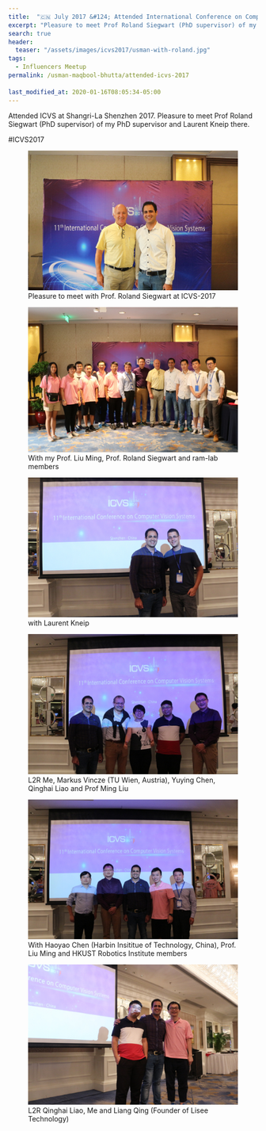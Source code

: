 ```yaml
---
title:  "🇨🇳 July 2017 &#124; Attended International Conference on Computer Vision Systems (ICVS) 2017"
excerpt: "Pleasure to meet Prof Roland Siegwart (PhD supervisor) of my PhD supervisor and Laurent Kneip at ICVS 2017"
search: true
header:
  teaser: "/assets/images/icvs2017/usman-with-roland.jpg"
tags: 
  - Influencers Meetup
permalink: /usman-maqbool-bhutta/attended-icvs-2017

last_modified_at: 2020-01-16T08:05:34-05:00
---
```

Attended ICVS at Shangri-La Shenzhen 2017. Pleasure to meet Prof Roland Siegwart (PhD supervisor) of my PhD supervisor and Laurent Kneip there.

#ICVS2017
<figure>
    <a href="/assets/images/icvs2017/usman-with-roland.jpg"><img src="/assets/images/icvs2017/usman-with-roland.jpg"></a>
    <figcaption>Pleasure to meet with Prof. Roland Siegwart at ICVS-2017</figcaption>
</figure>

<figure>
    <a href="/assets/images/icvs2017/060-IMG_1549.JPG"><img src="/assets/images/icvs2017/060-IMG_1549.JPG"></a>
    <figcaption>With my Prof. Liu Ming, Prof. Roland Siegwart and ram-lab members</figcaption>
</figure>

<figure>
    <a href="/assets/images/icvs2017/IMG_5915.JPG"><img src="/assets/images/icvs2017/IMG_5915.JPG"></a>
    <figcaption>with Laurent Kneip</figcaption>
</figure>

<figure>
    <a href="/assets/images/icvs2017/IMG_5869.JPG"><img src="/assets/images/icvs2017/IMG_5869.JPG"></a>
    <figcaption>L2R Me, Markus Vincze (TU Wien, Austria), Yuying Chen, Qinghai Liao and Prof Ming Liu </figcaption>
</figure>

<figure>
    <a href="/assets/images/icvs2017/IMG_5898.JPG"><img src="/assets/images/icvs2017/IMG_5898.JPG"></a>
    <figcaption>With Haoyao Chen (Harbin Insititue of Technology, China), Prof. Liu Ming and HKUST Robotics Institute members</figcaption>
</figure>

<figure>
    <a href="/assets/images/icvs2017/IMG_5948.JPG"><img src="/assets/images/icvs2017/IMG_5948.JPG"></a>
    <figcaption>L2R Qinghai Liao, Me and Liang Qing (Founder of Lisee Technology)</figcaption>
</figure>